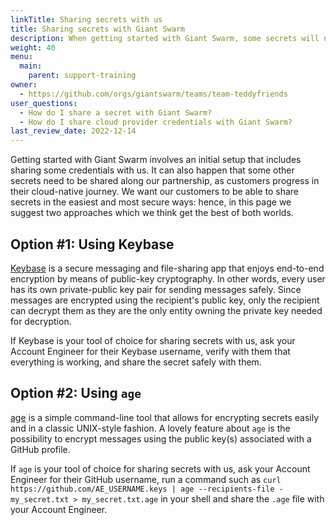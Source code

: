 ```yaml
---
linkTitle: Sharing secrets with us
title: Sharing secrets with Giant Swarm
description: When getting started with Giant Swarm, some secrets will need to be shared. In this page, we describe how to do it safely and effectively.
weight: 40
menu:
  main:
    parent: support-training
owner:
  - https://github.com/orgs/giantswarm/teams/team-teddyfriends
user_questions:
  - How do I share a secret with Giant Swarm?
  - How do I share cloud provider credentials with Giant Swarm?
last_review_date: 2022-12-14
---
```


Getting started with Giant Swarm involves an initial setup that includes sharing some credentials with us. It can also happen that some other secrets need to be shared along our partnership, as customers progress in their cloud-native journey. We want our customers to be able to share secrets in the easiest and most secure ways: hence, in this page we suggest two approaches which we think get the best of both worlds.

## Option #1: Using Keybase

[Keybase](https://keybase.io/) is a secure messaging and file-sharing app that enjoys end-to-end encryption by means of public-key cryptography. In other words, every user has its own private-public key pair for sending messages safely. Since messages are encrypted using the recipient's public key, only the recipient can decrypt them as they are the only entity owning the private key needed for decryption.

If Keybase is your tool of choice for sharing secrets with us, ask your Account Engineer for their Keybase username, verify with them that everything is working, and share the secret safely with them.

## Option #2: Using `age`

[age](https://github.com/FiloSottile/age) is a simple command-line tool that allows for encrypting secrets easily and in a classic UNIX-style fashion.
A lovely feature about `age` is the possibility to encrypt messages using the public key(s) associated with a GitHub profile.

If `age` is your tool of choice for sharing secrets with us, ask your Account Engineer for their GitHub username, run a command such as 
`curl https://github.com/AE_USERNAME.keys | age --recipients-file - my_secret.txt > my_secret.txt.age` in your shell and share the `.age` file with your Account Engineer.
